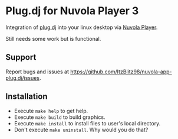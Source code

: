 Plug.dj for Nuvola Player 3
===============================

Integration of [plug.dj](https://plug.dj) into your linux desktop via
[Nuvola Player](https://github.com/tiliado/nuvolaplayer).

Still needs some work but is functional.

Support
-------

Report bugs and issues at <https://github.com/ItzBlitz98/nuvola-app-plug.dj/issues>.

Installation
------------

  * Execute ``make help`` to get help.
  * Execute ``make build`` to build graphics.
  * Execute ``make install`` to install files to user's local directory.
  * Don't execute ``make uninstall``. Why would you do that?
